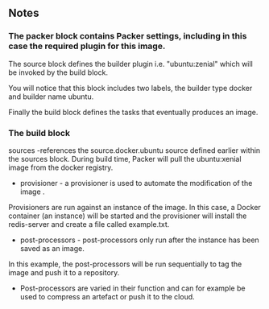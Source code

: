 ## Notes

### The packer block contains Packer settings, including in this case the required plugin for this image.

The source block defines the builder plugin i.e. "ubuntu:zenial" which will be invoked by the build block.

You will notice that this block includes two labels, the builder type docker and builder name ubuntu.

Finally the build block defines the tasks that eventually produces an image.

### The build block
sources -references the source.docker.ubuntu source defined earlier within the sources block. During build time, Packer will pull the ubuntu:xenial image from the docker registry.

- provisioner - a provisioner is used to automate the modification of the image . 

Provisioners are run against an instance of the image. In this case, a Docker container (an instance) will be started and the provisioner will install the redis-server and create a file called example.txt.


- post-processors - post-processors only run after the instance has been saved as an image.

In this example, the post-processors will be run sequentially to tag the image and push it to a repository.

- Post-processors are varied in their function and can for example be used to compress an artefact or push it to the cloud.

